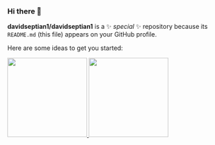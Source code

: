 ### Hi there 👋


**davidseptian1/davidseptian1** is a ✨ _special_ ✨ repository because its `README.md` (this file) appears on your GitHub profile.

Here are some ideas to get you started:
<p align="left">
<a href="https://github.com/davidseptian1">
  <img height="180em" src="https://github-readme-stats-eight-theta.vercel.app/api?username=davidseptian1&show_icons=true&theme=algolia&include_all_commits=true&count_private=true"/>
  <img height="180em" src="https://github-readme-stats-eight-theta.vercel.app/api/top-langs/?username=davidseptian1&layout=compact&langs_count=8&theme=algolia"/>
</a>
</p>
